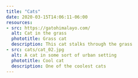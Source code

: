 ```yaml
---
title: "Cats"
date: 2020-03-15T14:06:11-06:00
resources:
- src: https://gatohimalayo.com/
  alt: Cat in the grass
  phototitle: Grass cat
  description: This cat stalks through the grass
- src: cats/cat_02.jpg
  alt: A cat in some sort of urban setting
  phototitle: Cool cat
  description: One of the coolest cats
---
```


